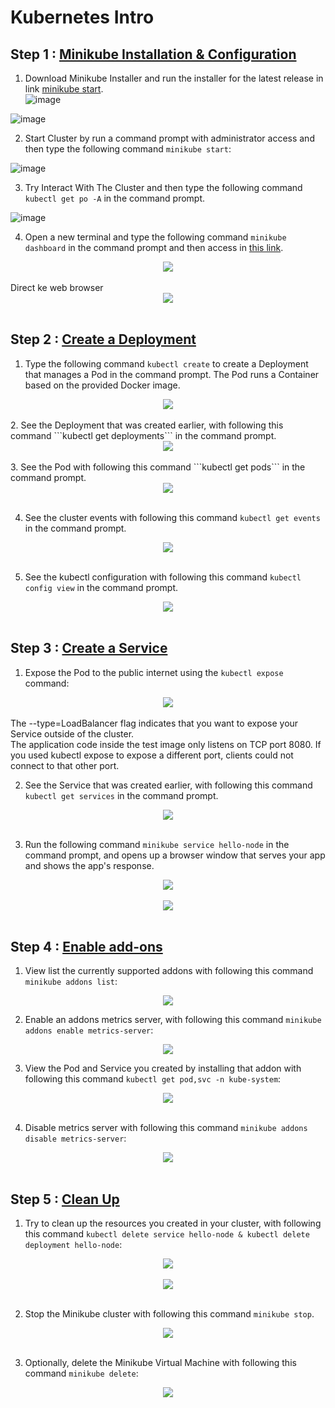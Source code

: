 # Kubernetes Intro

## Step 1 : [Minikube Installation & Configuration](https://minikube.sigs.k8s.io/docs/start/)
1. Download Minikube Installer and run the installer for the latest release in link [minikube start](https://minikube.sigs.k8s.io/docs/start/).<br>
![image](https://github.com/Afifa9/tekn-cloud-computing/assets/114986359/214fbb89-aa97-4308-862d-560468a05884)


![image](https://github.com/Afifa9/tekn-cloud-computing/assets/114986359/842e006e-6e01-4420-a07c-0708a7d100fd)


2. Start Cluster by run a command prompt with administrator access and then type the following command ```minikube start```:<br>

![image](https://github.com/Afifa9/tekn-cloud-computing/assets/114986359/f4c4a29e-4d50-4787-9851-8dcb712daafa)


3. Try Interact With The Cluster and then type the following command ```kubectl get po -A``` in the command prompt.<br>

![image](https://github.com/Afifa9/tekn-cloud-computing/assets/114986359/fa5d2599-5ae3-4490-805d-cb940ccaa393)


4. Open a new terminal and type the following command ```minikube dashboard``` in the command prompt and then access in [this link](http://127.0.0.1:51134/api/v1/namespaces/kubernetes-dashboard/services/http:kubernetes-dashboard:/proxy/#/workloads?namespace=default).<br>
<div align="center"><img src="gambar/3.PNG"></div><br>
Direct ke web browser
<div align="center"><img src="gambar/3 dash.png"></div><br>

## Step 2 : [Create a Deployment](https://kubernetes.io/docs/tutorials/hello-minikube/#create-a-deployment)

1. Type the following command ```kubectl create``` to create a Deployment that manages a Pod in the command prompt. The Pod runs a Container based on the provided Docker image.<br>
<div align="center"><img src="gambar/4.PNG"></div><br>
2. See the Deployment that was created earlier, with following this command ```kubectl get deployments``` in the command prompt.<br>
<div align="center"><img src="gambar/5.PNG"></div><br>
3. See the Pod with following this command ```kubectl get pods``` in the command prompt.<br>
<div align="center"><img src="gambar/6.PNG"></div><br>

4. See the cluster events with following this command ```kubectl get events``` in the command prompt.<br>
<div align="center"><img src="gambar/7.PNG"></div><br>

5. See the kubectl configuration with following this command ```kubectl config view``` in the command prompt.<br>
<div align="center"><img src="gambar/8.PNG"></div><br>

## Step 3 : [Create a Service](https://kubernetes.io/docs/tutorials/hello-minikube/#create-a-service)

1. Expose the Pod to the public internet using the ```kubectl expose``` command:<br>
<div align="center"><img src="gambar/9.PNG"></div><br>
The --type=LoadBalancer flag indicates that you want to expose your Service outside of the cluster.<br>
The application code inside the test image only listens on TCP port 8080. If you used kubectl expose to expose a different port, clients could not connect to that other port.

2. See the Service that was created earlier, with following this command ```kubectl get services``` in the command prompt.<br>
<div align="center"><img src="gambar/10.PNG"></div><br>

3. Run the following command ```minikube service hello-node``` in the command prompt, and opens up a browser window that serves your app and shows the app's response.<br>
<div align="center"><img src="gambar/11.PNG"></div><br>
<div align="center"><img src="gambar/12.PNG"></div><br>

## Step 4 : [Enable add-ons](https://kubernetes.io/docs/tutorials/hello-minikube/#enable-addons)

1. View list the currently supported addons with following this command ```minikube addons list```:<br>
<div align="center"><img src="gambar/13.PNG"></div>

2. Enable an addons metrics server, with following this command ```minikube addons enable metrics-server```:<br>
<div align="center"><img src="gambar/14.PNG"></div>

3. View the Pod and Service you created by installing that addon with following this command ```kubectl get pod,svc -n kube-system```:<br>
<div align="center"><img src="gambar/15a.PNG"></div><br>

4. Disable metrics server with following this command ```minikube addons disable metrics-server```:<br>
<div align="center"><img src="gambar/15b.PNG"></div><br>

## Step 5 : [Clean Up](https://kubernetes.io/docs/tutorials/hello-minikube/#clean-up)

1. Try to clean up the resources you created in your cluster, with following this command ```kubectl delete service hello-node & kubectl delete deployment hello-node```:<br>
<div align="center"><img src="gambar/15c.PNG"></div><br>
<div align="center"><img src="gambar/15d.PNG"></div><br>

2. Stop the Minikube cluster with following this command ```minikube stop```.<br>
<div align="center"><img src="gambar/15e.PNG"></div><br>

3. Optionally, delete the Minikube Virtual Machine with following this command ```minikube delete```:<br>
<div align="center"><img src="gambar/15f.PNG"></div><br>

